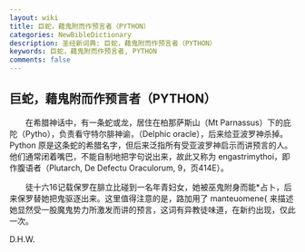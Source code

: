 ```yaml
---
layout: wiki
title: 巨蛇，藉鬼附而作预言者（PYTHON）
categories: NewBibleDictionary
description: 圣经新词典: 巨蛇，藉鬼附而作预言者（PYTHON）
keywords: 巨蛇，藉鬼附而作预言者, PYTHON
comments: false
---
```


## 巨蛇，藉鬼附而作预言者（PYTHON）

　　在希腊神话中，有一条蛇或龙，居住在柏那萨斯山（Mt Parnassus）下的庇陀（Pytho），负责看守特尔腓神谕，（Delphic oracle），后来给亚波罗神杀掉。Python 原是这条蛇的希腊名字，但后来泛指所有受亚波罗神启示而讲预言的人。他们通常闭着嘴巴，不能自制地把字句说出来，故此又称为 engastrimythoi，即作腹语者（Plutarch, De Defectu Oraculorum, 9，页414E）。

　　徒十六16记载保罗在腓立比碰到一名年青妇女，她被巫鬼附身而能*占卜，后来保罗替她把鬼驱逐出来。这里值得注意的是，路加用了 manteuomene{ 来描述她显然受一股魔鬼势力所激发而讲的预言，这词有异教徒味道，在新约出现，仅此一次。

D.H.W.










